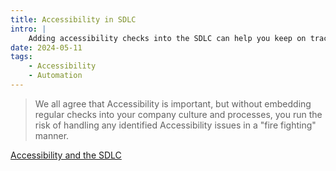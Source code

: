 ```yaml
---
title: Accessibility in SDLC
intro: |
    Adding accessibility checks into the SDLC can help you keep on track for WCAG compliance.
date: 2024-05-11
tags:
    - Accessibility
    - Automation
---
```


> We all agree that Accessibility is important, but without embedding regular checks into your company culture and processes, you run the risk of handling any identified Accessibility issues in a  "fire fighting" manner.

[Accessibility and the SDLC](https://www.linkedin.com/pulse/accessibility-pipeline-acorn-compliance-epy5f)